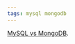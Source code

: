 ```yaml
---
tags: mysql mongodb
---
```


[MySQL vs MongoDB](http://highscalability.com/blog/2010/9/5/hilarious-video-relational-database-vs-nosql-fanbois.html).
